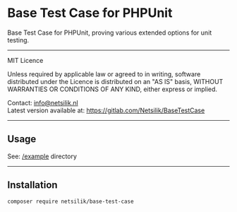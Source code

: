 Base Test Case for PHPUnit
==========================

Base Test Case for PHPUnit, proving various extended options for unit testing.

---

MIT Licence

Unless required by applicable law or agreed to in writing, software
distributed under the Licence is distributed on an "AS IS" basis,
WITHOUT WARRANTIES OR CONDITIONS OF ANY KIND, either express or implied.

Contact: info@netsilik.nl  
Latest version available at: https://gitlab.com/Netsilik/BaseTestCase

---

Usage
-----

See: [/example](./example) directory

---

Installation
------------

```
composer require netsilik/base-test-case
```
